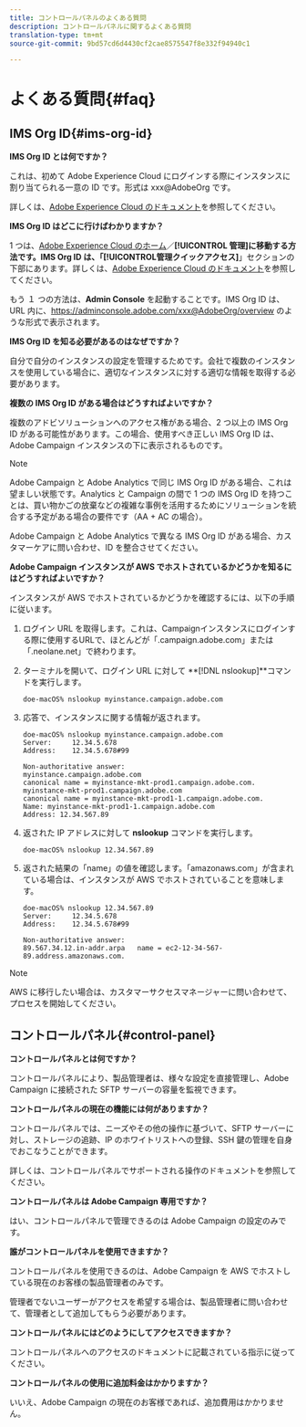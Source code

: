 ```yaml
---
title: コントロールパネルのよくある質問
description: コントロールパネルに関するよくある質問
translation-type: tm+mt
source-git-commit: 9bd57cd6d4430cf2cae8575547f8e332f94940c1

---
```



# よくある質問{#faq}

## IMS Org ID{#ims-org-id}

**IMS Org ID とは何ですか？**

これは、初めて Adobe Experience Cloud にログインする際にインスタンスに割り当てられる一意の ID です。形式は xxx@AdobeOrg です。

詳しくは、[Adobe Experience Cloud のドキュメント](https://marketing.adobe.com/resources/help/en_US/mcloud/organizations.html)を参照してください。

**IMS Org ID はどこに行けばわかりますか？**


1 つは、[Adobe Experience Cloud のホーム](https://exc-login.experiencecloud.adobe.com/exc-content/login.html?prefixtenantid=amc)／**[!UICONTROL 管理]**に移動する方法です。IMS Org ID は、「**[!UICONTROL &#x200B;管理クイックアクセス]**」セクションの下部にあります。詳しくは、[Adobe Experience Cloud のドキュメント](https://marketing.adobe.com/resources/help/en_US/mcloud/organizations.html)を参照してください。

もう １ つの方法は、**Admin Console** を起動することです。IMS Org ID は、URL 内に、https://adminconsole.adobe.com/xxx@AdobeOrg/overview のような形式で表示されます。

**IMS Org ID を知る必要があるのはなぜですか？**

自分で自分のインスタンスの設定を管理するためです。会社で複数のインスタンスを使用している場合に、適切なインスタンスに対する適切な情報を取得する必要があります。

**複数の IMS Org ID がある場合はどうすればよいですか？**

複数のアドビソリューションへのアクセス権がある場合、2 つ以上の IMS Org ID がある可能性があります。この場合、使用すべき正しい IMS Org ID は、Adobe Campaign インスタンスの下に表示されるものです。

>[!NOTE]
>
>Adobe Campaign と Adobe Analytics で同じ IMS Org ID がある場合、これは望ましい状態です。Analytics と Campaign の間で 1 つの IMS Org ID を持つことは、買い物かごの放棄などの複雑な事例を活用するためにソリューションを統合する予定がある場合の要件です（AA + AC の場合）。
>
>Adobe Campaign と Adobe Analytics で異なる IMS Org ID がある場合、カスタマーケアに問い合わせ、ID を整合させてください。

**Adobe Campaign インスタンスが AWS でホストされているかどうかを知るにはどうすればよいですか？**

インスタンスが AWS でホストされているかどうかを確認するには、以下の手順に従います。

1. ログイン URL を取得します。これは、Campaignインスタンスにログインする際に使用するURLで、ほとんどが「.campaign.adobe.com」または「.neolane.net」で終わります。
1. ターミナルを開いて、ログイン URL に対して **[!DNL nslookup]**コマンドを実行します。

   `doe-macOS% nslookup myinstance.campaign.adobe.com`

1. 応答で、インスタンスに関する情報が返されます。

   ```
   doe-macOS% nslookup myinstance.campaign.adobe.com
   Server:     12.34.5.678
   Address:    12.34.5.678#99
   
   Non-authoritative answer:
   myinstance.campaign.adobe.com
   canonical name = myinstance-mkt-prod1.campaign.adobe.com.
   myinstance-mkt-prod1.campaign.adobe.com
   canonical name = myinstance-mkt-prod1-1.campaign.adobe.com.
   Name: myinstance-mkt-prod1-1.campaign.adobe.com
   Address: 12.34.567.89
   ```

1. 返された IP アドレスに対して **nslookup** コマンドを実行します。

   `doe-macOS% nslookup 12.34.567.89`

1. 返された結果の「name」の値を確認します。「amazonaws.com」が含まれている場合は、インスタンスが AWS でホストされていることを意味します。

   ```
   doe-macOS% nslookup 12.34.567.89
   Server:     12.34.5.678
   Address:    12.34.5.678#99
   
   Non-authoritative answer:
   89.567.34.12.in-addr.arpa   name = ec2-12-34-567-89.address.amazonaws.com.
   ```

>[!NOTE]
>
>AWS に移行したい場合は、カスタマーサクセスマネージャーに問い合わせて、プロセスを開始してください。

## コントロールパネル{#control-panel}

**コントロールパネルとは何ですか？**

コントロールパネルにより、製品管理者は、様々な設定を直接管理し、Adobe Campaign に接続された SFTP サーバーの容量を監視できます。

**コントロールパネルの現在の機能には何がありますか？**


コントロールパネルでは、ニーズやその他の操作に基づいて、SFTP サーバーに対し、ストレージの追跡、IP のホワイトリストへの登録、SSH 鍵の管理を自身でおこなうことができます。

詳しくは、コントロールパネルでサポートされる操作のドキュメントを参照してください。

**コントロールパネルは Adobe Campaign 専用ですか？**

はい、コントロールパネルで管理できるのは Adobe Campaign の設定のみです。

**誰がコントロールパネルを使用できますか？**

コントロールパネルを使用できるのは、Adobe Campaign を AWS でホストしている現在のお客様の製品管理者のみです。

管理者でないユーザーがアクセスを希望する場合は、製品管理者に問い合わせて、管理者として追加してもらう必要があります。

**コントロールパネルにはどのようにしてアクセスできますか？**

コントロールパネルへのアクセスのドキュメントに記載されている指示に従ってください。

**コントロールパネルの使用に追加料金はかかりますか？**

いいえ、Adobe Campaign の現在のお客様であれば、追加費用はかかりません。
